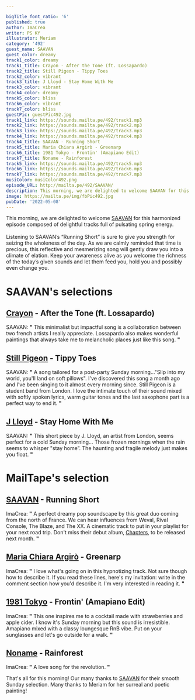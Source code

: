 ```yaml
---

bigTitle_font_ratio: '6'
published: true
author: ImaCrea
writer: PS KY
illustrator: Meriam
category: '492'
guest_name: SAAVAN
guest_color: dreamy
track1_color: dreamy
track1_title: Crayon - After the Tone (ft. Lossapardo)
track2_title: Still Pigeon - Tippy Toes
track2_color: vibrant
track3_title: J Lloyd - Stay Home With Me
track3_color: vibrant
track4_color: dreamy
track5_color: bliss
track6_color: vibrant
track7_color: bliss
guestPic: guestPic492.jpg
track1_link: https://sounds.mailta.pe/492/track1.mp3
track2_link: https://sounds.mailta.pe/492/track2.mp3
track3_link: https://sounds.mailta.pe/492/track3.mp3
track4_link: https://sounds.mailta.pe/492/track4.mp3
track4_title: SAAVAN - Running Short
track5_title: Maria Chiara Argirò - Greenarp
track6_title: 1981 Tokyo - Frontin' (Amapiano Edit)
track7_title: Noname - Rainforest
track5_link: https://sounds.mailta.pe/492/track5.mp3
track6_link: https://sounds.mailta.pe/492/track6.mp3
track7_link: https://sounds.mailta.pe/492/track7.mp3
musiColor: musiColor492.png
episode_URL: http://mailta.pe/492/SAAVAN/
description: This morning, we are delighted to welcome SAAVAN for this harmonized episode composed of delightful tracks full of pulsating spring energy. Listening to SAAVAN’s “Running Short” is sure to give you strength for seizing the wholeness of the day. As we are calmly reminded that time is precious, this reflective and mesmerizing song will gently draw you into a climate of elation. Keep your awareness alive as you welcome the richness of the today’s given sounds and let them feed you, hold you and possibly even change you.
image: https://mailta.pe/img/fbPic492.jpg
pubDate: '2022-05-08'
---
```

This morning, we are delighted to welcome [SAAVAN](https://saavan.bandcamp.com/) for this harmonized episode composed of delightful tracks full of pulsating spring energy.
<br><br>
Listening to SAAVAN’s “Running Short” is sure to give you strength for seizing the wholeness of the day. As we are calmly reminded that time is precious, this reflective and mesmerizing song will gently draw you into a climate of elation. Keep your awareness alive as you welcome the richness of the today’s given sounds and let them feed you, hold you and possibly even change you.


# SAAVAN's selections
## [Crayon](https://crayon-music.bandcamp.com/) - After the Tone (ft. Lossapardo)
SAAVAN: **"** This minimalist but impactful song is a collaboration between two french artists I really appreciate. Lossapardo also makes wonderful paintings that always take me to melancholic places just like this song. **"** 

## [Still Pigeon](https://niceguysweare.bandcamp.com/track/tippy-toes) - Tippy Toes
SAAVAN: **"** A song tailored for a post-party Sunday morning…"Slip into my world, you'll land on soft pillows". I've discovered this song a month ago and I've been singing to it almost every morning since. Still Pigeon is a student band from London. I love the intimate touch of their sound mixed with softly spoken lyrics, warm guitar tones and the last saxophone part is a perfect way to end it. **"** 

## [J Lloyd](https://j-lloyd.bandcamp.com/releases) - Stay Home With Me
SAAVAN: **"** This short piece by J. Lloyd, an artist from London, seems perfect for a cold Sunday morning… Those frozen mornings when the rain seems to whisper "stay home”. The haunting and fragile melody just makes you float. **"** 

# MailTape's selection

## [SAAVAN](https://saavan.bandcamp.com/) - Running Short
ImaCrea: **"** A perfect dreamy pop soundscape by this great duo coming from the north of France. We can hear influences from Weval, Rival Console, The Blaze, and The XX. A cinematic track to put in your playlist for your next road trip. Don't miss their debut album, [Chapters](https://saavan.bandcamp.com/), to be released next month. **"** 

## [Maria Chiara Argirò](https://mariachiaramusic.bandcamp.com/album/forest-city) - Greenarp
ImaCrea: **"** I love what's going on in this hypnotizing track. Not sure though how to describe it. If you read these lines, here's my invitation: write in the comment section how you'd describe it. I'm very interested in reading it. **"** 

## [1981 Tokyo](https://1981tokyo.bandcamp.com) - Frontin' (Amapiano Edit)
ImaCrea: **"** This one inspires me to a cocktail made with strawberries and apple cider. I know it's Sunday morning but this sound is irresistible. Amapiano mixed with a classy loungesque RnB vibe. Put on your sunglasses and let's go outside for a walk. **"** 

## [Noname](https://nonameraps.bandcamp.com) - Rainforest
ImaCrea: **"** A love song for the revolution. **"** 

That's all for this morning! Our many thanks to [SAAVAN](https://SAAVAN.bandcamp.com) for their smooth Sunday selection. Many thanks to Meriam for her surreal and poetic painting!
